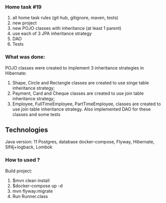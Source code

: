 ###    Home task #19
1. all home task rules (git hub, gitignore, maven, tests)
2. new project
3. new POJO classes with inheritance (at least 1 parent)
4. use each of 3 JPA inheritance strategy
5. DAO
6. Tests

### What was done:
POJO classes were created to implement 3 inheritance strategies in Hibernate:
1. Shape, Circle and Rectangle classes are created to use singe table inheritance strategy;
2. Payment, Card and Cheque classes are created to use join table inheritance strategy;
3. Employee, FullTimeEmployee, PartTimeEmployee, classes are created to use join table inheritance strategy.
Also implemented DAO for these classes and some tests

## Technologies
Java version: 11 Postgres, database docker-compose, Flyway, Hibernate, Slf4j+logback, Lombok

###   How to used ?
Build project:
1. $mvn clean install
2. $docker-compose up -d
3. mvn flyway:migrate
4. Run Runner.class

